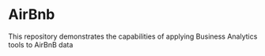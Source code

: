 # AirBnb
This repository demonstrates the capabilities of applying Business Analytics tools to AirBnB data 
